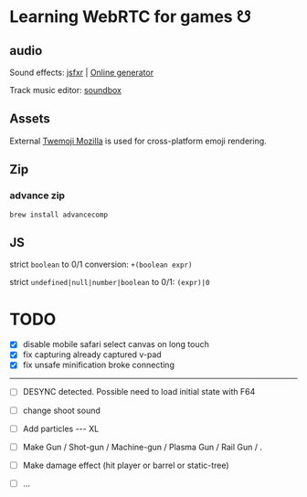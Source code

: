 # Learning WebRTC for games ☋

## audio

Sound effects: [jsfxr](https://github.com/chr15m/jsfxr) | [Online generator](https://sfxr.me/)

Track music editor: [soundbox](https://sb.bitsnbites.eu/)

## Assets

External [Twemoji Mozilla](https://github.com/mozilla/twemoji-colr/releases) is used for cross-platform emoji rendering.



## Zip

### advance zip

`brew install advancecomp`



## JS

strict `boolean` to 0/1 conversion: `+(boolean expr)`

strict `undefined|null|number|boolean` to 0/1: `(expr)|0`

# TODO

- [x] disable mobile safari select canvas on long touch
- [x] fix capturing already captured v-pad
- [x] fix unsafe minification broke connecting

----

- [ ] DESYNC detected. Possible need to load initial state with F64
- [ ] change shoot sound
- [ ] Add particles --- XL
- [ ] Make Gun / Shot-gun / Machine-gun / Plasma Gun / Rail Gun / .
- [ ] Make damage effect (hit player or barrel or static-tree)
- [ ] ...

